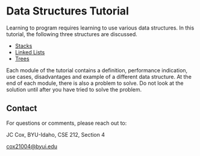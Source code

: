 <!--
https://github.com/byui-cse/cse212-course/tree/master/python_fundamentals
-->

# Data Structures Tutorial

Learning to program requires learning to use various data structures. In this tutorial, the following three structures are discussed.

+ [Stacks](1-stacks.md)
+ [Linked Lists](2-linked.md)
+ [Trees](3-trees.md)

Each module of the tutorial contains a definition, performance indication, use cases, disadvantages and example of a different data structure. At the end of each module, there is also a problem to solve. Do not look at the solution until after you have tried to solve the problem.

## Contact
For questions or comments, please reach out to:

JC Cox, BYU-Idaho, CSE 212, Section 4

cox21004@byui.edu